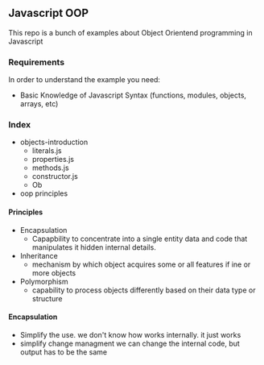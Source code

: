 ## Javascript OOP

This repo is a bunch of examples about Object Orientend programming in Javascript

### Requirements

In order to understand the example you need:

- Basic Knowledge of Javascript Syntax (functions, modules, objects, arrays, etc)

### Index

- objects-introduction
  - literals.js
  - properties.js
  - methods.js
  - constructor.js
  - Ob
- oop principles

#### Principles

- Encapsulation
	- Capapbility to concentrate into a single entity data and code that manipulates it hidden internal details.
- Inheritance
	- mechanism by which object acquires some or all features if ine or more objects
- Polymorphism
	- capability to process objects differently based on their data type or structure

#### Encapsulation

- Simplify the use. we don't know how works internally. it just works
- simplify change managment we can change the internal code, but output has to be the same